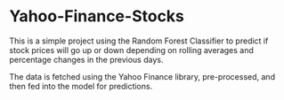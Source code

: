 # Yahoo-Finance-Stocks

This is a simple project using the Random Forest Classifier to predict if stock prices will go up or down depending on rolling averages and percentage changes in the previous days. 

The data is fetched using the Yahoo Finance library, pre-processed, and then fed into the model for predictions. 
